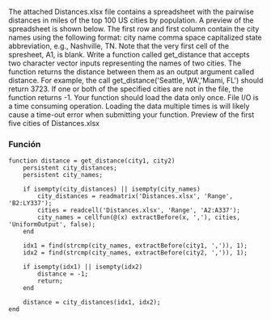 The attached Distances.xlsx file contains a spreadsheet with the pairwise distances in miles of the top 100 US cities by population. A preview of the spreadsheet is shown below. The first row and first column contain the city names using the following format: city name comma space capitalized state abbreviation, e.g., Nashville, TN. Note that the very first cell of the spresheet, A1, is blank. 
Write a function called get_distance that accepts two character vector inputs representing the names of two cities. The function returns the distance between them as an output argument called distance. For example, the call get_distance('Seattle, WA','Miami, FL') should return 3723. If one or both of the specified cities are not in the file, the function returns -1.
Your function should load the data only once. File I/O is a time consuming operation. Loading the data multiple times is will likely cause a time-out error when submitting your function.
Preview of the first five cities of Distances.xlsx 

### Función
```
function distance = get_distance(city1, city2)
    persistent city_distances;
    persistent city_names;
    
    if isempty(city_distances) || isempty(city_names)
        city_distances = readmatrix('Distances.xlsx', 'Range', 'B2:LY337');
        cities = readcell('Distances.xlsx', 'Range', 'A2:A337');
        city_names = cellfun(@(x) extractBefore(x, ','), cities, 'UniformOutput', false);
    end
    
    idx1 = find(strcmp(city_names, extractBefore(city1, ',')), 1);
    idx2 = find(strcmp(city_names, extractBefore(city2, ',')), 1);
    
    if isempty(idx1) || isempty(idx2)
        distance = -1; 
        return;
    end
    
    distance = city_distances(idx1, idx2);
end

```

